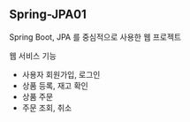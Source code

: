 <h2> Spring-JPA01 </h2>

Spring Boot, JPA 를 중심적으로 사용한 웹 프로젝트

웹 서비스 기능
 - 사용자 회원가입, 로그인
 - 상품 등록, 재고 확인
 - 상품 주문
 - 주문 조회, 취소
